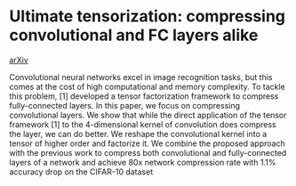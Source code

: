 # Ultimate tensorization: compressing convolutional and FC layers alike  
[arXiv](https://arxiv.org/abs/1611.03214)




Convolutional neural networks excel in image recognition tasks, but this comes at the cost of high computational and memory complexity. To tackle this problem, [1] developed a tensor factorization framework to compress fully-connected layers. In this paper, we focus on compressing convolutional layers. We show that while the direct application of the tensor framework [1] to the 4-dimensional kernel of convolution does compress the layer, we can do better. We reshape the convolutional kernel into a tensor of higher order and factorize it. We combine the proposed approach with the previous work to compress both convolutional and fully-connected layers of a network and achieve 80x network compression rate with 1.1% accuracy drop on the CIFAR-10 dataset

